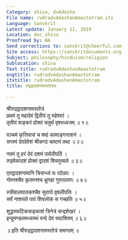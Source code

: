 ```yaml
---
Category: shiva, dvAdasha
File name: rudradvAdashanAmastotram.itx
Language: Sanskrit
Latest update: January 11, 2019
Location: doc_shiva
Proofread by: NA
Send corrections to: sanskrit@cheerful.com
Site access: https://sanskritdocuments.org
Subject: philosophy/hinduism/religion
Sublocation: shiva
Text title: rudradvAdashanAmastotram
engtitle: rudradvAdashanAmastotram
itxtitle: rudradvAdashanAmastotram
title: रुद्रद्वादशनामस्तोत्रम्

---
```

  
 श्रीरुद्रद्वादशनामस्तोत्रं   
प्रथमं तु महादेवं द्वितीयं तु महेश्वरं ।  
तृतीयं शङ्करं प्रोक्तं चतुर्थं वृषभध्वजम् ॥ १॥  
  
पञ्चमं कृत्तिवासं च षष्ठं कामाङ्गनाशनं ।  
सप्तमं देवदेवेशं श्रीकण्ठं चाष्टमं तथा ॥ २॥  
  
नवमं तु हरं देवं दशमं पार्वतीपतिं ।  
रुद्रमेकादशं प्रोक्तं द्वादशं शिवमुच्यते ॥ ३॥  
  
एतद्वादशनामानि त्रिसन्ध्यं यः पठेन्नरः ।  
गोघ्नश्चैव कृतघ्नश्च भ्रूणहा गुरुतल्पगः ॥ ४॥  
  
स्त्रीबालघातकश्चैव सुरापो वृषलीपतिः ।  
सर्वं नाशयते पापं शिवलोकं स गच्छति ॥ ५॥  
  
शुद्धस्फटिकसङ्काशं त्रिनेत्रं चन्द्रशेखरं ।  
इन्दुमण्डलमध्यस्थं वन्दे देवं सदाशिवम् ॥ ६॥  
  
॥ इति श्रीरुद्रद्वादशनामस्तोत्रं समाप्तम् ॥  
  
  
  
